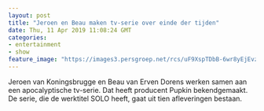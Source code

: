 ```yaml
---
layout: post
title: "Jeroen en Beau maken tv-serie over einde der tijden"
date: Thu, 11 Apr 2019 11:08:24 GMT
categories: 
- entertainment 
- show 
feature_image: "https://images3.persgroep.net/rcs/uF9XspTDbB-6wr8yEjEvzQ7Ewoc/diocontent/145303854/_fitwidth/400/?appId=21791a8992982cd8da851550a453bd7f&quality=0.7"
---
```


Jeroen van Koningsbrugge en Beau van Erven Dorens werken samen aan een apocalyptische tv-serie. Dat heeft producent Pupkin bekendgemaakt. De serie, die de werktitel SOLO heeft, gaat uit tien afleveringen bestaan.
